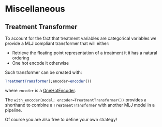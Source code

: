 # Miscellaneous

## Treatment Transformer

To account for the fact that treatment variables are categorical variables we provide a MLJ compliant transformer that will either:

- Retrieve the floating point representation of a treatment it it has a natural ordering
- One hot encode it otherwise

Such transformer can be created with:

```julia
TreatmentTransformer(;encoder=encoder())
```

where `encoder` is a [OneHotEncoder](https://alan-turing-institute.github.io/MLJ.jl/dev/models/OneHotEncoder_MLJModels/#OneHotEncoder_MLJModels).

The `with_encoder(model; encoder=TreatmentTransformer())` provides a shorthand to combine a `TreatmentTransformer` with another MLJ model in a pipeline.

Of course you are also free to define your own strategy!